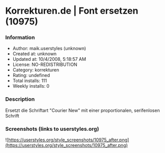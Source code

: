 # Korrekturen.de | Font ersetzen (10975)

### Information
- Author: maik.userstyles (unknown)
- Created at: unknown
- Updated at: 10/4/2008, 5:18:57 AM
- License: NO-REDISTRIBUTION
- Category: korrekturen
- Rating: undefined
- Total installs: 111
- Weekly installs: 0


### Description
Ersetzt die Schriftart "Courier New" mit einer proportionalen, serifenlosen Schrift


### Screenshots (links to userstyles.org)
![https://userstyles.org/style_screenshots/10975_after.png](https://userstyles.org/style_screenshots/10975_after.png)



